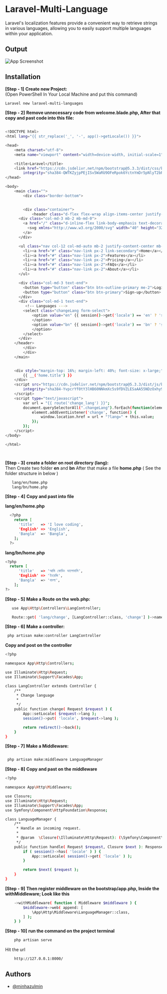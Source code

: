 # Laravel-Multi-Language
Laravel's localization features provide a convenient way to retrieve strings in various languages, allowing you to easily support multiple languages within your application.

## Output
![App Screenshot](https://i.postimg.cc/pX9Zkc1X/Screenshot-1.png)


## Installation

**[Step - 1]** **Create new Project:**<br/>
(Open PowerShell In Your Local Machine and put this command)
 ```bash
Laravel new laravel-multi-languages
```
**[Step - 2]** **Remove unnecessary code from welcome.blade.php, After that copy and past code into this file:**
```bash
 
<!DOCTYPE html>
<html lang="{{ str_replace('_', '-', app()->getLocale()) }}">

<head>
    <meta charset="utf-8">
    <meta name="viewport" content="width=device-width, initial-scale=1">

    <title>Laravel</title>
    <link href="https://cdn.jsdelivr.net/npm/bootstrap@5.3.3/dist/css/bootstrap.min.css" rel="stylesheet"
        integrity="sha384-QWTKZyjpPEjISv5WaRU9OFeRpok6YctnYmDr5pNlyT2bRjXh0JMhjY6hW+ALEwIH" crossorigin="anonymous">
</head>

<body>
    <main class="">
        <div class="border-bottom">

        
        <div class="container">
            <header class="d-flex flex-wrap align-items-center justify-content-center justify-content-md-between py-3">
      <div class="col-md-3 mb-2 mb-md-0">
        <a href="/" class="d-inline-flex link-body-emphasis text-decoration-none">
          <svg xmlns="http://www.w3.org/2000/svg" width="40" height="32" class="d-block my-1" viewBox="0 0 118 94" role="img"><title>Bootstrap</title><path fill-rule="evenodd" clip-rule="evenodd" d="M24.509 0c-6.733 0-11.715 5.893-11.492 12.284.214 6.14-.064 14.092-2.066 20.577C8.943 39.365 5.547 43.485 0 44.014v5.972c5.547.529 8.943 4.649 10.951 11.153 2.002 6.485 2.28 14.437 2.066 20.577C12.794 88.106 17.776 94 24.51 94H93.5c6.733 0 11.714-5.893 11.491-12.284-.214-6.14.064-14.092 2.066-20.577 2.009-6.504 5.396-10.624 10.943-11.153v-5.972c-5.547-.529-8.934-4.649-10.943-11.153-2.002-6.484-2.28-14.437-2.066-20.577C105.214 5.894 100.233 0 93.5 0H24.508zM80 57.863C80 66.663 73.436 72 62.543 72H44a2 2 0 01-2-2V24a2 2 0 012-2h18.437c9.083 0 15.044 4.92 15.044 12.474 0 5.302-4.01 10.049-9.119 10.88v.277C75.317 46.394 80 51.21 80 57.863zM60.521 28.34H49.948v14.934h8.905c6.884 0 10.68-2.772 10.68-7.727 0-4.643-3.264-7.207-9.012-7.207zM49.948 49.2v16.458H60.91c7.167 0 10.964-2.876 10.964-8.281 0-5.406-3.903-8.178-11.425-8.178H49.948z" fill="currentColor"></path></svg>
        </a>
      </div>

      <ul class="nav col-12 col-md-auto mb-2 justify-content-center mb-md-0">
        <li><a href="#" class="nav-link px-2 link-secondary">Home</a></li>
        <li><a href="#" class="nav-link px-2">Features</a></li>
        <li><a href="#" class="nav-link px-2">Pricing</a></li>
        <li><a href="#" class="nav-link px-2">FAQs</a></li>
        <li><a href="#" class="nav-link px-2">About</a></li>
      </ul>

      <div class="col-md-3 text-end">
        <button type="button" class="btn btn-outline-primary me-2">Login</button>
        <button type="button" class="btn btn-primary">Sign-up</button>
      </div>
      <div class="col-md-1 text-end">
         <!-- Languages --->
        <select class="changeLang form-select">
            <option value="en" {{ session()->get('locale') == 'en' ? 'selected' : '' }}> {{ __('home.English') }}
            </option>
            <option value="bn" {{ session()->get('locale') == 'bn' ? 'selected' : '' }}> {{ __('home.Bangla') }}
            </option>
        </select>
      </div>
    </header>
        </div>
        </div>
    </main>
  

    <div style="margin-top: 16%; margin-left: 40%; font-size: x-large;">
        {{ __('home.title') }}
    </div>
    <script src="https://cdn.jsdelivr.net/npm/bootstrap@5.3.3/dist/js/bootstrap.bundle.min.js"
        integrity="sha384-YvpcrYf0tY3lHB60NNkmXc5s9fDVZLESaAA55NDzOxhy9GkcIdslK1eN7N6jIeHz" crossorigin="anonymous">
    </script>
    <script type="text/javascript">
        var url = "{{ route('change_lang') }}";
        document.querySelectorAll(".changeLang").forEach(function(element) {
            element.addEventListener('change', function() {
                window.location.href = url + "?lang=" + this.value;
            });
        });
    </script>
</body>

</html>




```

**[Step - 3]** **create a folder on root directory (lang):** </br> Then Create two folder **en** and **bn** After that make a file **home.php** ( See the folder structure in below ) 
```bash
   lang/en/home.php
   lang/bn/home.php
```
**[Step - 4]** **Copy and past into file**</br>


**lang/en/home.php**
```bash
  <?php
    return [
      'title'   => 'I love coding',
      'English' => 'English',
      'Bangla'  => 'Bangla',
    ];
  ?>
```

**lang/bn/home.php**
```bash
<?php
  return [
      'title'   => 'আমি কোডিং ভালোবাসি',
      'English' => 'ইংরেজি',
      'Bangla'  => 'বাংলা',
    ];
?>
```
**[Step - 5]** **Make a Route on the web.php:** 
```bash
   use App\Http\Controllers\LangController;

   Route::get( 'lang/change', [LangController::class, 'change'] )->name( 'change_lang' );


```
**[Step - 6]** **Make a controller:** 
```bash
 php artisan make:controller LangController 
```

**Copy and post on the controller**
```bash
<?php

namespace App\Http\Controllers;

use Illuminate\Http\Request;
use Illuminate\Support\Facades\App;

class LangController extends Controller {
    /**
     * Change language
     *
     */
    public function change( Request $request ) {
        App::setLocale( $request->lang );
        session()->put( 'locale', $request->lang );

        return redirect()->back();
    }
}
```
**[Step - 7]** **Make a Middleware:** 
```bash

 php artisan make:middleware LanguageManager 

```
**[Step - 8]** **Copy and past on the middleware**
```bash
<?php

namespace App\Http\Middleware;

use Closure;
use Illuminate\Http\Request;
use Illuminate\Support\Facades\App;
use Symfony\Component\HttpFoundation\Response;

class LanguageManager {
    /**
     * Handle an incoming request.
     *
     * @param  \Closure(\Illuminate\Http\Request): (\Symfony\Component\HttpFoundation\Response)  $next
     */
    public function handle( Request $request, Closure $next ): Response {
        if ( session()->has( 'locale' ) ) {
            App::setLocale( session()->get( 'locale' ) );
        }

        return $next( $request );
    }
}

```
**[Step - 9]** **Then register middleware on the bootstrap/app.php, Inside the withMiddleware; Look like this** 
```bash
    ->withMiddleware( function ( Middleware $middleware ) {
        $middleware->web( append: [
            \App\Http\Middleware\LanguageManager::class,
        ] );
    } )
```
**[Step - 10]** **run the command on the project terminal** 
```bash
 	php artisan serve
```
Hit the url
```bash
	http://127.0.0.1:8000/
```
## Authors

- [@minhazulmin](https://www.github.com/minhazulmin)

